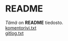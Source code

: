 # README
*Tämä* on **README** tiedosto.  
[komentorivi.txt](https://github.com/osekeranen/ot-harjoitustyo/blob/master/laskarit/viikko1/komentorivi.txt)  
[gitlog.txt](https://github.com/osekeranen/ot-harjoitustyo/blob/master/laskarit/viikko1/gitlog.txt)  
